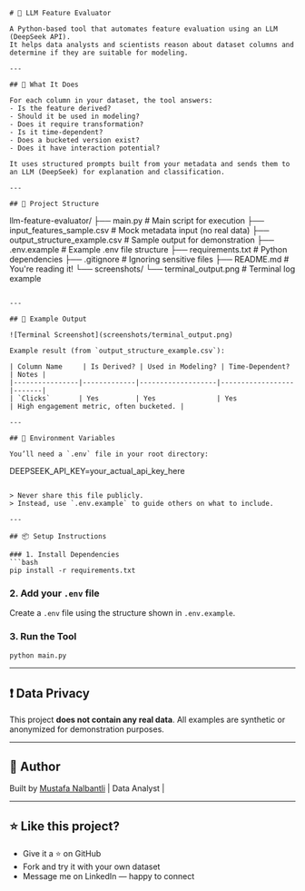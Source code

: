 ```
# 🧠 LLM Feature Evaluator

A Python-based tool that automates feature evaluation using an LLM (DeepSeek API).  
It helps data analysts and scientists reason about dataset columns and determine if they are suitable for modeling.

---

## 🚀 What It Does

For each column in your dataset, the tool answers:
- Is the feature derived?
- Should it be used in modeling?
- Does it require transformation?
- Is it time-dependent?
- Does a bucketed version exist?
- Does it have interaction potential?

It uses structured prompts built from your metadata and sends them to an LLM (DeepSeek) for explanation and classification.

---

## 📁 Project Structure

```

  llm-feature-evaluator/
    ├── main.py                         # Main script for execution
    ├── input\_features\_sample.csv       # Mock metadata input (no real data)
    ├── output\_structure\_example.csv    # Sample output for demonstration
    ├── .env.example                    # Example .env file structure
    ├── requirements.txt                # Python dependencies
    ├── .gitignore                      # Ignoring sensitive files
    ├── README.md                       # You're reading it!
    └── screenshots/
    └── terminal\_output.png         # Terminal log example

```

---

## 🧪 Example Output

![Terminal Screenshot](screenshots/terminal_output.png)

Example result (from `output_structure_example.csv`):

| Column Name     | Is Derived? | Used in Modeling? | Time-Dependent? | Notes |
|----------------|-------------|-------------------|------------------|-------|
| `Clicks`       | Yes         | Yes               | Yes              | High engagement metric, often bucketed. |

---

## 🔐 Environment Variables

You’ll need a `.env` file in your root directory:

```

DEEPSEEK\_API\_KEY=your\_actual\_api\_key\_here

````

> Never share this file publicly.  
> Instead, use `.env.example` to guide others on what to include.

---

## 📦 Setup Instructions

### 1. Install Dependencies
```bash
pip install -r requirements.txt
````

### 2. Add your `.env` file

Create a `.env` file using the structure shown in `.env.example`.

### 3. Run the Tool

```bash
python main.py
```

---

## ❗ Data Privacy

This project **does not contain any real data**.
All examples are synthetic or anonymized for demonstration purposes.

---

## 👋 Author

Built by [Mustafa Nalbantli](https://linkedin.com/in/mustafanalbantli)
                           | Data Analyst | 

---

## ⭐️ Like this project?

* Give it a ⭐ on GitHub
* Fork and try it with your own dataset
* Message me on LinkedIn — happy to connect

```

